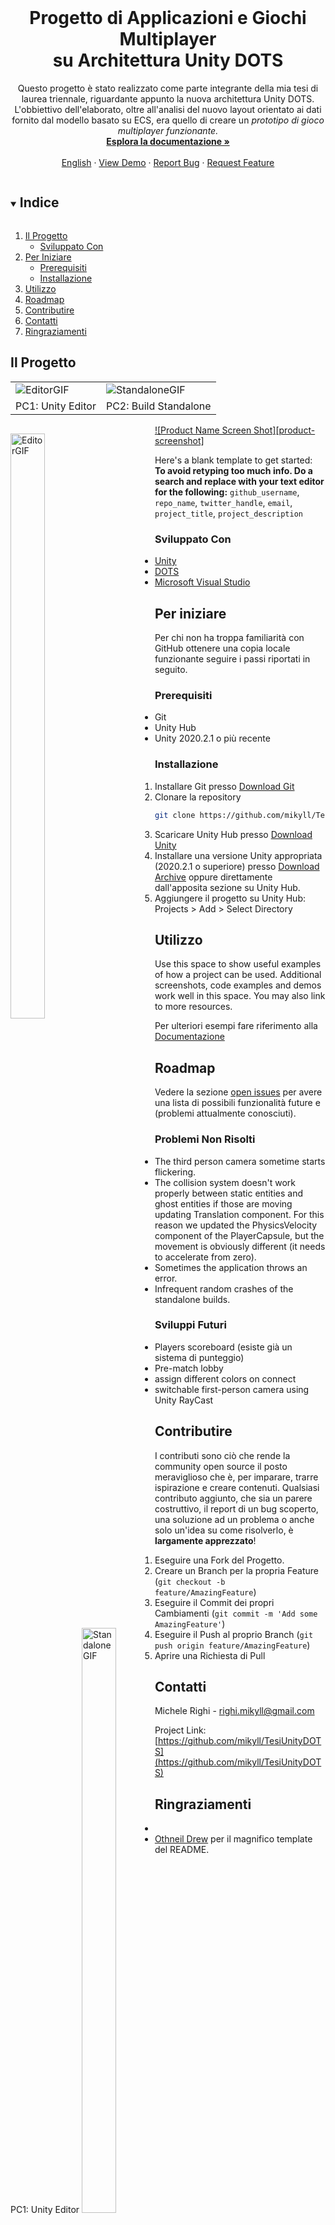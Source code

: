 
<!--
*** Thanks for checking out the Best-README-Template. If you have a suggestion
*** that would make this better, please fork the repo and create a pull request
*** or simply open an issue with the tag "enhancement".
*** Thanks again! Now go create something AMAZING! :D
***
***
***
*** To avoid retyping too much info. Do a search and replace for the following:
*** github_username, repo_name, twitter_handle, email, project_title, project_description
-->



<!-- PROJECT SHIELDS -->
<!--
*** I'm using markdown "reference style" links for readability.
*** Reference links are enclosed in brackets [ ] instead of parentheses ( ).
*** See the bottom of this document for the declaration of the reference variables
*** for contributors-url, forks-url, etc. This is an optional, concise syntax you may use.
*** https://www.markdownguide.org/basic-syntax/#reference-style-links
-->
<!--
[![Contributors][contributors-shield]][contributors-url]
[![Forks][forks-shield]][forks-url]
[![Stargazers][stars-shield]][stars-url]
[![Issues][issues-shield]][issues-url]
[![MIT License][license-shield]][license-url]
[![LinkedIn][linkedin-shield]][linkedin-url]
-->



<!-- PROJECT LOGO -->
<br />
<p align="center">
  <!--<a href="https://github.com/mikyll/TesiUnityDOTS">
    <img src="images/logo.png" alt="Logo" width="80" height="80">
  </a>-->

  <h1 align="center">Progetto di Applicazioni e Giochi Multiplayer<br/>su Architettura Unity DOTS</h1>

  <p align="center">
	Questo progetto è stato realizzato come parte integrante della mia tesi di laurea triennale, riguardante appunto
	la nuova architettura Unity DOTS. L'obbiettivo dell'elaborato, oltre all'analisi del nuovo layout orientato ai
	dati fornito dal modello basato su ECS, era quello di creare un <i>prototipo di gioco multiplayer funzionante.</i>
	<!--A tal proposito sono stati utilizzati i vari package forniti dallo stack DOTS, con particolare attenzione
	a Entities (che realizza il modello a Entità, Componenti e Sistemi) e NetCode (che implementa il 
	networking).
	Il motivo che ha spinto Unity alla ristrutturazione dell'architettura del proprio game engine è dovuto
	al fatto che questa era limitata dal modello basato su componenti, troppo legato all'Object-Oriented
	Programming. Infatti, come è ormai risaputo, questo modello ha diversi problemi, dovuti principalmente
	al polimorfismo, alle catene di ereditarietà ed ai tipi riferimento.
	Dunque, con DOTS Unity si propone di superare questi limiti fornendo un'architettura efficiente e
	performante a priori, in modo tale che gli sviluppatori non debbano preoccuparsi delle prestazioni
	del codice che scrivono, se non come ultimo aspetto.-->
    <br />
    <a href="https://github.com/mikyll/TesiUnityDOTS/blob/main/Documentation/Documentazione%20Prototipo.md"><strong>Esplora la documentazione »</strong></a>
    <br />
    <br />
	<a href="https://github.com/mikyll/TesiUnityDOTS/blob/main/README.md">English</a>
	·
    <a href="https://github.com/github_username/repo_name">View Demo</a>
    ·
    <a href="https://github.com/github_username/repo_name/issues">Report Bug</a>
    ·
    <a href="https://github.com/github_username/repo_name/issues">Request Feature</a>
  </p>
</p>



<!-- TABLE OF CONTENTS -->
<details open="open">
  <summary><h2 style="display: inline-block">Indice</h2></summary>
  <ol>
    <li>
      <a href="#il-progetto">Il Progetto</a>
      <ul>
        <li><a href="#sviluppato-con">Sviluppato Con</a></li>
      </ul>
    </li>
    <li>
      <a href="#per-iniziare">Per Iniziare</a>
      <ul>
        <li><a href="#prerequisiti">Prerequisiti</a></li>
        <li><a href="#installazione">Installazione</a></li>
      </ul>
    </li>
    <li><a href="#utilizzo">Utilizzo</a></li>
    <li><a href="#roadmap">Roadmap</a></li>
    <li><a href="#contribuire">Contributire</a></li>
    <!--<li><a href="#licenza">Licenza</a></li>-->
    <li><a href="#contatti">Contatti</a></li>
    <li><a href="#ringraziamenti">Ringraziamenti</a></li>
  </ol>
</details>



<!-- ABOUT THE PROJECT -->
## Il Progetto

<table style="border: none">
<tr>
<td> <img src="https://github.com/mikyll/TesiUnityDOTS/blob/main/Presentation/GIF_Editor_Prototype.gif" alt="EditorGIF"/></td>
<td><img src="https://github.com/mikyll/TesiUnityDOTS/blob/main/Presentation/GIF_AppStandalone_Prototype.gif" alt="StandaloneGIF"/></td>
</tr>
<td>PC1: Unity Editor</td>
<td>PC2: Build Standalone</td>
<tr>
</tr>
</table>

<p style="float: left">
  
  <img src="https://github.com/mikyll/TesiUnityDOTS/blob/main/Presentation/GIF_Editor_Prototype.gif" alt="EditorGIF" style="width:49%"/>
  <br/>PC1: Unity Editor
  
  <img src="https://github.com/mikyll/TesiUnityDOTS/blob/main/Presentation/GIF_AppStandalone_Prototype.gif" alt="StandaloneGIF" style="width:49%"/>
  <br/>PC1: Build Standalone
</p>

[![Product Name Screen Shot][product-screenshot]](https://example.com)

Here's a blank template to get started:
**To avoid retyping too much info. Do a search and replace with your text editor for the following:**
`github_username`, `repo_name`, `twitter_handle`, `email`, `project_title`, `project_description`

### Sviluppato Con

* [Unity](https://unity.com/)
* [DOTS](https://unity.com/dots)
* [Microsoft Visual Studio](https://visualstudio.microsoft.com/)



<!-- GETTING STARTED -->
## Per iniziare

Per chi non ha troppa familiarità con GitHub ottenere una copia locale funzionante seguire i passi riportati in seguito.

### Prerequisiti

* Git
* Unity Hub
* Unity 2020.2.1 o più recente

### Installazione

1. Installare Git presso [Download Git](https://git-scm.com/download)
2. Clonare la repository
   ```sh
   git clone https://github.com/mikyll/TesiUnityDOTS
   ```
3. Scaricare Unity Hub presso [Download Unity](https://unity3d.com/get-unity/download)
4. Installare una versione Unity appropriata (2020.2.1 o superiore) presso [Download Archive](https://unity3d.com/get-unity/download/archive) oppure direttamente dall'apposita sezione su Unity Hub.
5. Aggiungere il progetto su Unity Hub: Projects > Add > Select Directory



<!-- USAGE EXAMPLES -->
## Utilizzo

Use this space to show useful examples of how a project can be used. Additional screenshots, code examples and demos work well in this space. You may also link to more resources.

Per ulteriori esempi fare riferimento alla [Documentazione](https://github.com/mikyll/TesiUnityDOTS/blob/main/Documentation/Documentazione%20Prototipo.md)



<!-- ROADMAP -->
## Roadmap

Vedere la sezione [open issues](https://github.com/mikyll/TesiUnityDOTS/issues) per avere una lista di possibili funzionalità future e (problemi attualmente conosciuti).

### Problemi Non Risolti
* The third person camera sometime starts flickering.
* The collision system doesn't work properly between static entities and ghost entities if those are moving updating Translation component. For this reason we updated the PhysicsVelocity component of the PlayerCapsule, but the movement is obviously different (it needs to accelerate from zero).
* Sometimes the application throws an error.
* Infrequent random crashes of the standalone builds.

### Sviluppi Futuri
* Players scoreboard (esiste già un sistema di punteggio)
* Pre-match lobby
* assign different colors on connect
* switchable first-person camera using Unity RayCast


<!-- CONTRIBUTING -->
## Contributire

I contributi sono ciò che rende la community open source il posto meraviglioso che è, per imparare, trarre ispirazione e creare contenuti.
Qualsiasi contributo aggiunto, che sia un parere costruttivo, il report di un bug scoperto, una soluzione ad un problema o anche solo un'idea su come risolverlo, è **largamente apprezzato**!

1. Eseguire una Fork del Progetto.
2. Creare un Branch per la propria Feature (`git checkout -b feature/AmazingFeature`)
3. Eseguire il Commit dei propri Cambiamenti (`git commit -m 'Add some AmazingFeature'`)
4. Eseguire il Push al proprio Branch (`git push origin feature/AmazingFeature`)
5. Aprire una Richiesta di Pull



<!-- LICENSE -->
<!--## Licenza

Distributed under the MIT License. See `LICENSE` for more information.-->



<!-- CONTACT -->
## Contatti

Michele Righi - <!-- [@twitter_handle](https://twitter.com/twitter_handle) - -->righi.mikyll@gmail.com

Project Link: [https://github.com/mikyll/TesiUnityDOTS](https://github.com/mikyll/TesiUnityDOTS)



<!-- ACKNOWLEDGEMENTS -->
## Ringraziamenti

<!--* il mio correlatore [Andrea Garbugli]() per la proposta dell'argomento di tesi ed il supporto e aiuto nella stesura della tesi-->
* []()
* [Othneil Drew](https://github.com/othneildrew/Best-README-Template) per il magnifico template del README.





<!-- MARKDOWN LINKS & IMAGES -->
<!-- https://www.markdownguide.org/basic-syntax/#reference-style-links -->
[contributors-shield]: https://img.shields.io/github/contributors/github_username/repo.svg?style=for-the-badge
[contributors-url]: https://github.com/github_username/repo/graphs/contributors
[forks-shield]: https://img.shields.io/github/forks/github_username/repo.svg?style=for-the-badge
[forks-url]: https://github.com/github_username/repo/network/members
[stars-shield]: https://img.shields.io/github/stars/github_username/repo.svg?style=for-the-badge
[stars-url]: https://github.com/github_username/repo/stargazers
[issues-shield]: https://img.shields.io/github/issues/github_username/repo.svg?style=for-the-badge
[issues-url]: https://github.com/github_username/repo/issues
[license-shield]: https://img.shields.io/github/license/github_username/repo.svg?style=for-the-badge
[license-url]: https://github.com/github_username/repo/blob/master/LICENSE.txt
[linkedin-shield]: https://img.shields.io/badge/-LinkedIn-black.svg?style=for-the-badge&logo=linkedin&colorB=555
[linkedin-url]: https://linkedin.com/in/github_username
